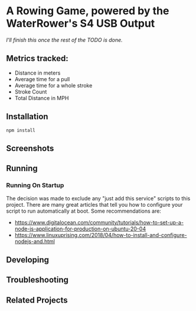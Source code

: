 # A Rowing Game, powered by the WaterRower's S4 USB Output

_I'll finish this once the rest of the TODO is done._

## Metrics tracked:
* Distance in meters
* Average time for a pull
* Average time for a whole stroke
* Stroke Count
* Total Distance in MPH

## Installation

`npm install`

## Screenshots


## Running

### Running On Startup

The decision was made to exclude any "just add this service" scripts to this project. There are many great articles that tell you how
to configure your script to run automatically at boot. Some recommendations are:
* https://www.digitalocean.com/community/tutorials/how-to-set-up-a-node-js-application-for-production-on-ubuntu-20-04
* https://www.linuxuprising.com/2018/04/how-to-install-and-configure-nodejs-and.html

## Developing


## Troubleshooting


## Related Projects